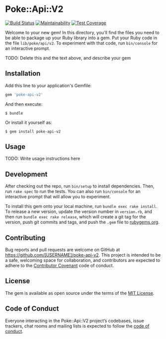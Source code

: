 # Poke::Api::V2

[![Build Status](https://semaphoreci.com/api/v1/rworkman1099/poke-api-v2/branches/master/badge.svg)](https://semaphoreci.com/rworkman1099/poke-api-v2)
[![Maintainability](https://api.codeclimate.com/v1/badges/1f0142f320ea41ce5fed/maintainability)](https://codeclimate.com/github/rdavid1099/poke-api-v2/maintainability)
[![Test Coverage](https://api.codeclimate.com/v1/badges/1f0142f320ea41ce5fed/test_coverage)](https://codeclimate.com/github/rdavid1099/poke-api-v2/test_coverage)

Welcome to your new gem! In this directory, you'll find the files you need to be able to package up your Ruby library into a gem. Put your Ruby code in the file `lib/poke/api/v2`. To experiment with that code, run `bin/console` for an interactive prompt.

TODO: Delete this and the text above, and describe your gem

## Installation

Add this line to your application's Gemfile:

```ruby
gem 'poke-api-v2'
```

And then execute:

    $ bundle

Or install it yourself as:

    $ gem install poke-api-v2

## Usage

TODO: Write usage instructions here

## Development

After checking out the repo, run `bin/setup` to install dependencies. Then, run `rake spec` to run the tests. You can also run `bin/console` for an interactive prompt that will allow you to experiment.

To install this gem onto your local machine, run `bundle exec rake install`. To release a new version, update the version number in `version.rb`, and then run `bundle exec rake release`, which will create a git tag for the version, push git commits and tags, and push the `.gem` file to [rubygems.org](https://rubygems.org).

## Contributing

Bug reports and pull requests are welcome on GitHub at https://github.com/[USERNAME]/poke-api-v2. This project is intended to be a safe, welcoming space for collaboration, and contributors are expected to adhere to the [Contributor Covenant](http://contributor-covenant.org) code of conduct.

## License

The gem is available as open source under the terms of the [MIT License](https://opensource.org/licenses/MIT).

## Code of Conduct

Everyone interacting in the Poke::Api::V2 project’s codebases, issue trackers, chat rooms and mailing lists is expected to follow the [code of conduct](https://github.com/[USERNAME]/poke-api-v2/blob/master/CODE_OF_CONDUCT.md).
